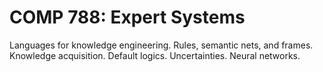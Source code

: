 # COMP 788: Expert Systems

Languages for knowledge engineering. Rules, semantic nets, and frames. Knowledge acquisition. Default logics. Uncertainties. Neural networks.